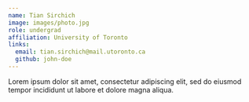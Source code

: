 ```yaml
---
name: Tian Sirchich
image: images/photo.jpg
role: undergrad
affiliation: University of Toronto
links:
  email: tian.sirchich@mail.utoronto.ca
  github: john-doe
---
```


Lorem ipsum dolor sit amet, consectetur adipiscing elit, sed do eiusmod tempor incididunt ut labore et dolore magna aliqua.
